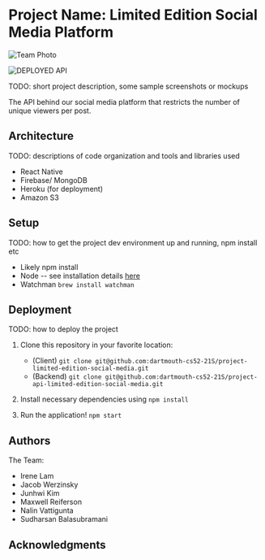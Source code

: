 # Project Name: Limited Edition Social Media Platform

![Team Photo](https://i.imgur.com/bTG56lp.jpg)

![DEPLOYED API](https://lmited-edition-socialmedia-api.herokuapp.com/api/)

TODO: short project description, some sample screenshots or mockups

The API behind our social media platform that restricts the number of unique viewers per post.

## Architecture

TODO:  descriptions of code organization and tools and libraries used
* React Native
* Firebase/ MongoDB
* Heroku (for deployment)
* Amazon S3

## Setup

TODO: how to get the project dev environment up and running, npm install etc
* Likely npm install
* Node -- see installation details [here](https://nodejs.org/en/download/)
* Watchman
    `brew install watchman`

## Deployment

TODO: how to deploy the project
1. Clone this repository in your favorite location:
    * (Client) `git clone git@github.com:dartmouth-cs52-21S/project-limited-edition-social-media.git`
    * (Backend) `git clone git@github.com:dartmouth-cs52-21S/project-api-limited-edition-social-media.git`

2. Install necessary dependencies using `npm install`
3. Run the application! `npm start` 

## Authors

The Team: 

  - Irene Lam
  - Jacob Werzinsky
  - Junhwi Kim
  - Maxwell Reiferson
  - Nalin Vattigunta
  - Sudharsan Balasubramani

## Acknowledgments
